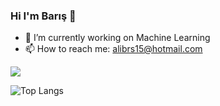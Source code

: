 ### Hi I'm Barış 🤞

- 🔭 I’m currently working on Machine Learning
- 📫 How to reach me: alibrs15@hotmail.com

<img src="https://github-readme-linkedin.vercel.app/experience?username=alibaris" />

![Top Langs](https://github-readme-stats.vercel.app/api/top-langs/?username=thealibrs&langs_count=6&show_icons=true&theme=radical)

